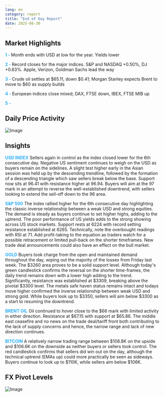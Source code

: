 ```yaml
---
lang: en
category: report
title: "End of Day Report"
date: 2025-06-30
---
```



<h2>Market Highlights</h2>
<strong style="color: #2caef7;">1 - </strong> Month ends with USD at low for the year. Yields lower

<strong style="color: #2caef7;">2 - </strong> Record closes for the major indices. S&P and NASDAQ +0.50%, DJ +0.63%. Apple, Verizon, Goldman Sachs lead the way


<strong style="color: #2caef7;">3 - </strong> Crude oil settles at $65.11, down $0.41; Morgan Stanley expects Brent to move to $60 as supply builds

<strong style="color: #2caef7;">4 - </strong> European indices close mixed; DAX, FTSE down, IBEX, FTSE MIB up

<strong style="color: #2caef7;">5 - </strong> 



<h2>Daily Price Activity</h2>
<img src="https://markleighedu.github.io/img/Jun-2025/30-Jun-2025/price.jpg" alt="Image"/>

<h2>Insights</h2>
<strong style="color: #2caef7;">USD INDEX</strong> Sellers again in control as the index closed lower for the 6th consecutive day. Negative US sentiment continues to weigh on the USD as buyers remain on the sidelines. A slight test higher early in the Asian session was held up by the descending trendline, followed by the formation of a descending triangle which saw sellers break below the base. Support now sits at 96.41 with resistance higher at 96.94. Buyers will aim at the 97 mark in an attempt to reverse the well-established downtrend, with sellers looking to extend the sell-off down to the 96 area.

<strong style="color: #2caef7;">S&P 500</strong> The index rallied higher for the 6th consecutive day highlighting the classic inverse relationship between a weak USD and strong equities. The demand is steady as buyers continue to set higher highs, adding to the uptrend. The poor performance of US yields adds to the strong showing across US stock markets. Support rests at 6224 with record setting resistance established at 6265. Technically, note the overbought readings with RSI at 71. Add profit-taking to the equation as traders watch for a possible retracement or limited pull-back on the shorter timeframes. New trade deal announcements could also have an effect on the bull market.  

<strong style="color: #2caef7;">GOLD</strong> Buyers took charge from the open and maintained demand throughout the day, wiping out the majority of the losses from Friday last week. The $3260 area proves to be a solid support level. Although today's green candlestick confirms the reversal on the shorter time-frames, the daily trend remains down with a lower high adding to the trend. Significantly, resistance was established at $3309, breaking above the pivotal $3300 level. The metals safe haven status remains intact and todays move higher confirmed the inverse relationship between weak USD and strong gold. While buyers look up to $3350, sellers will aim below $3300 as a start to resuming the downtrend. 

<strong style="color: #2caef7;">BRENT OIL</strong> Oil continued to hover close to the $66 mark with limited activity in either direction. Resistance at $67.15 with support at $65.86. The middle east ceasefire and no news on the trade deal/tariff front both contributing to the lack of supply concerns and hence, the narrow range and lack of new direction continues.

<strong style="color: #2caef7;">BITCOIN</strong> A relatively narrow trading range between $108.8K on the upside and $106.6K on the downside as neither buyers or sellers took control. The red candlestick confirms that sellers did win out on the day, although the technical uptrend (EMAs up) could more practically be seen as sideways. Buyers continue to look up to $110K, while sellers aim below $106K. 



<h2>FX Pivot Levels</h2>
<img src="https://markleighedu.github.io/img/Jun-2025/30-Jun-2025/pivot.jpg" alt="Image"/>